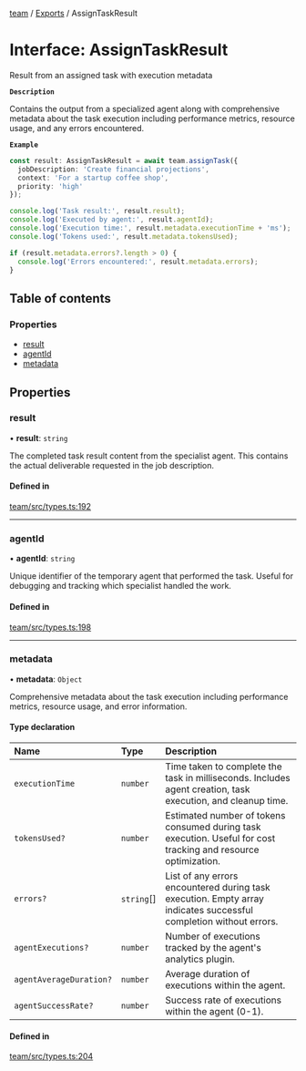 <!-- 
 ⚠️  AUTO-GENERATED FILE - DO NOT EDIT MANUALLY
 This file is automatically generated by scripts/docs-generator.js
 To make changes, edit the source TypeScript files or update the generator script
-->

[team](../../) / [Exports](../modules) / AssignTaskResult

# Interface: AssignTaskResult

Result from an assigned task with execution metadata

**`Description`**

Contains the output from a specialized agent along with comprehensive
metadata about the task execution including performance metrics,
resource usage, and any errors encountered.

**`Example`**

```typescript
const result: AssignTaskResult = await team.assignTask({
  jobDescription: 'Create financial projections',
  context: 'For a startup coffee shop',
  priority: 'high'
});

console.log('Task result:', result.result);
console.log('Executed by agent:', result.agentId);
console.log('Execution time:', result.metadata.executionTime + 'ms');
console.log('Tokens used:', result.metadata.tokensUsed);

if (result.metadata.errors?.length > 0) {
  console.log('Errors encountered:', result.metadata.errors);
}
```

## Table of contents

### Properties

- [result](AssignTaskResult#result)
- [agentId](AssignTaskResult#agentid)
- [metadata](AssignTaskResult#metadata)

## Properties

### result

• **result**: `string`

The completed task result content from the specialist agent.
This contains the actual deliverable requested in the job description.

#### Defined in

[team/src/types.ts:192](https://github.com/woojubb/robota/blob/1b62bb02b890c71ae884378577a1521b0f8628be/packages/team/src/types.ts#L192)

___

### agentId

• **agentId**: `string`

Unique identifier of the temporary agent that performed the task.
Useful for debugging and tracking which specialist handled the work.

#### Defined in

[team/src/types.ts:198](https://github.com/woojubb/robota/blob/1b62bb02b890c71ae884378577a1521b0f8628be/packages/team/src/types.ts#L198)

___

### metadata

• **metadata**: `Object`

Comprehensive metadata about the task execution including
performance metrics, resource usage, and error information.

#### Type declaration

| Name | Type | Description |
| :------ | :------ | :------ |
| `executionTime` | `number` | Time taken to complete the task in milliseconds. Includes agent creation, task execution, and cleanup time. |
| `tokensUsed?` | `number` | Estimated number of tokens consumed during task execution. Useful for cost tracking and resource optimization. |
| `errors?` | `string`[] | List of any errors encountered during task execution. Empty array indicates successful completion without errors. |
| `agentExecutions?` | `number` | Number of executions tracked by the agent's analytics plugin. |
| `agentAverageDuration?` | `number` | Average duration of executions within the agent. |
| `agentSuccessRate?` | `number` | Success rate of executions within the agent (0-1). |

#### Defined in

[team/src/types.ts:204](https://github.com/woojubb/robota/blob/1b62bb02b890c71ae884378577a1521b0f8628be/packages/team/src/types.ts#L204)
